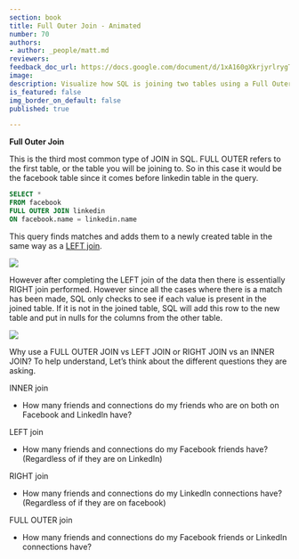 ```yaml
---
section: book
title: Full Outer Join - Animated
number: 70
authors:
- author: _people/matt.md
reviewers:
feedback_doc_url: https://docs.google.com/document/d/1xA160gXkrjyrlrygTqNAVnUYaEA3-oMFPTmxgvyuZxY/edit?usp=sharing
image:
description: Visualize how SQL is joining two tables using a Full Outer JOIN
is_featured: false
img_border_on_default: false
published: true

---
```

**Full Outer Join**

This is the third most common type of JOIN in SQL. FULL OUTER refers to the first table, or the table you will be joining to. So in this case it would be the facebook table since it comes before linkedin table in the query.

```sql
SELECT *
FROM facebook
FULL OUTER JOIN linkedin
ON facebook.name = linkedin.name
```

This query finds matches and adds them to a newly created table in the same way as a [LEFT join](https://dataschool.com/learn/common-sql-join-types-left-right-join).

![](/assets/images/how-to-teach-people-sql/fullOuter/fullOuter_1.gif)

However after completing the LEFT join of the data then there is essentially RIGHT join performed. However since all the cases where there is a match has been made, SQL only checks to see if each value is present in the joined table. If it is not in the joined table, SQL will add this row to the new table and put in nulls for the columns from the other table.

![](/assets/images/how-to-teach-people-sql/fullOuter/fullOuter_2.gif)

Why use a FULL OUTER JOIN vs LEFT JOIN or RIGHT JOIN vs an INNER JOIN? To help understand, Let’s think about the different questions they are asking.

INNER join

* How many friends and connections do my friends who are on both on Facebook and LinkedIn have?

LEFT join

* How many friends and connections do my Facebook friends have? (Regardless of if they are on LinkedIn)

RIGHT join

* How many friends and connections do my LinkedIn connections have? (Regardless of if they are on facebook)

FULL OUTER join

* How many friends and connections do my Facebook friends or LinkedIn connections have?
